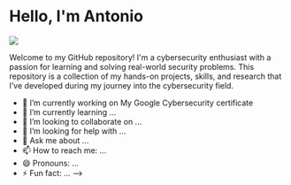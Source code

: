 # Hello, I'm Antonio
<a href="https://www.linkedin.com/in/ant%C3%B3nio-miguel-mendes-sousa-5a3b04345/"><img src="https://img.shields.io/badge/-LinkedIn-0072b1?&style=for-the-badge&logo=linkedin&logoColor=white" /></a>

Welcome to my GitHub repository! I'm a cybersecurity enthusiast with a passion for learning and solving real-world security problems. This repository is a collection of my hands-on projects, skills, and research that I’ve developed during my journey into the cybersecurity field.

- 🔭 I’m currently working on My Google Cybersecurity certificate
- 🌱 I’m currently learning ...
- 👯 I’m looking to collaborate on ...
- 🤔 I’m looking for help with ...
- 💬 Ask me about ...
- 📫 How to reach me: ...
- 😄 Pronouns: ...
- ⚡ Fun fact: ...
-->
